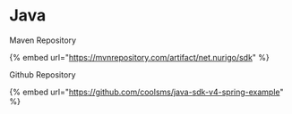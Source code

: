 # Java

Maven Repository

{% embed url="https://mvnrepository.com/artifact/net.nurigo/sdk" %}

Github Repository

{% embed url="https://github.com/coolsms/java-sdk-v4-spring-example" %}
